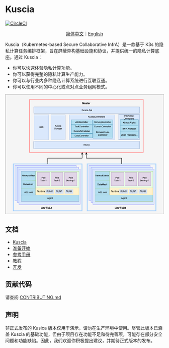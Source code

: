# Kuscia

[![CircleCI](https://dl.circleci.com/status-badge/img/gh/secretflow/kuscia/tree/main.svg?style=svg)](https://dl.circleci.com/status-badge/redirect/gh/secretflow/kuscia/tree/main)

<p align="center">
<a href="./README.zh-CN.md">简体中文</a>｜<a href="./README.md">English</a>
</p>

Kuscia（Kubernetes-based Secure Collaborative InfrA）是一款基于 K3s 的隐私计算任务编排框架，旨在屏蔽异构基础设施和协议，并提供统一的隐私计算底座。通过 Kuscia：

* 你可以快速体验隐私计算功能。
* 你可以获得完整的隐私计算生产能力。
* 你可以与行业内多种隐私计算系统进行互联互通。
* 你可以使用不同的中心化或点对点业务组网模式。

![Kuscia](./docs/imgs/kuscia_architecture.png)

## 文档

- [Kuscia](https://www.secretflow.org.cn/docs/kuscia/latest/zh-Hans/)
- [准备开始](https://www.secretflow.org.cn/docs/kuscia/latest/zh-Hans/getting_started/index.html)
- [参考手册](https://www.secretflow.org.cn/docs/kuscia/latest/zh-Hans/reference/index.html)
- [教程](https://www.secretflow.org.cn/docs/kuscia/latest/zh-Hans/tutorial/index.html)
- [开发](https://www.secretflow.org.cn/docs/kuscia/latest/zh-Hans/development/index.html)

## 贡献代码

请查阅 [CONTRIBUTING.md](./CONTRIBUTING.md)

## 声明

非正式发布的 Kusica 版本仅用于演示，请勿在生产环境中使用。尽管此版本已涵盖 Kuscia 的基础功能，但由于项目存在功能不足和待完善项，可能存在部分安全问题和功能缺陷。因此，我们欢迎你积极提出建议，并期待正式版本的发布。
